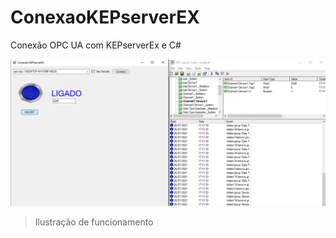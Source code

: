 # ConexaoKEPserverEX
Conexão OPC UA com KEPserverEx e C#

![](conectarkep.png)
>Ilustração de funcionamento

